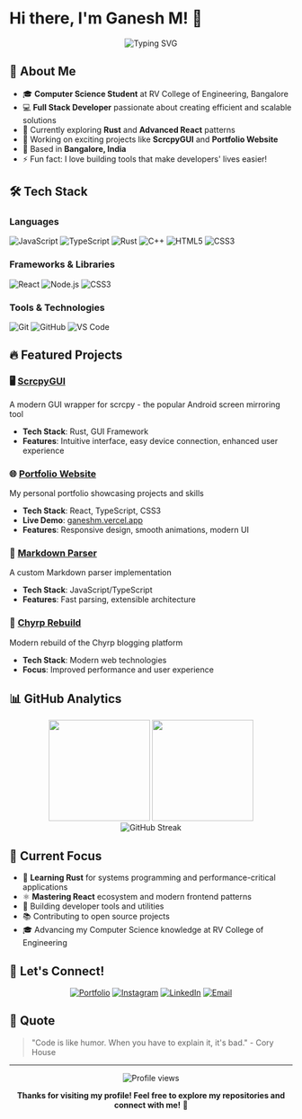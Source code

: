 # Hi there, I'm Ganesh M! 👋

<div align="center">
  <img src="https://readme-typing-svg.herokuapp.com?font=Fira+Code&weight=500&size=24&pause=1000&color=36BCF7&center=true&vCenter=true&width=435&lines=Computer+Science+Student;Full+Stack+Developer;Open+Source+Enthusiast;Problem+Solver" alt="Typing SVG" />
</div>

## 🚀 About Me

- 🎓 **Computer Science Student** at RV College of Engineering, Bangalore
- 💻 **Full Stack Developer** passionate about creating efficient and scalable solutions
- 🌱 Currently exploring **Rust** and **Advanced React** patterns
- 🔭 Working on exciting projects like **ScrcpyGUI** and **Portfolio Website**
- 📍 Based in **Bangalore, India**
- ⚡ Fun fact: I love building tools that make developers' lives easier!

## 🛠️ Tech Stack

### Languages
![JavaScript](https://img.shields.io/badge/-JavaScript-F7DF1E?style=flat-square&logo=javascript&logoColor=black)
![TypeScript](https://img.shields.io/badge/-TypeScript-3178C6?style=flat-square&logo=typescript&logoColor=white)
![Rust](https://img.shields.io/badge/-Rust-000000?style=flat-square&logo=rust&logoColor=white)
![C++](https://img.shields.io/badge/-C++-00599C?style=flat-square&logo=c%2B%2B&logoColor=white)
![HTML5](https://img.shields.io/badge/-HTML5-E34F26?style=flat-square&logo=html5&logoColor=white)
![CSS3](https://img.shields.io/badge/-CSS3-1572B6?style=flat-square&logo=css3&logoColor=white)

### Frameworks & Libraries
![React](https://img.shields.io/badge/-React-61DAFB?style=flat-square&logo=react&logoColor=black)
![Node.js](https://img.shields.io/badge/-Node.js-339933?style=flat-square&logo=node.js&logoColor=white)
![CSS3](https://img.shields.io/badge/-CSS3-1572B6?style=flat-square&logo=css3&logoColor=white)

### Tools & Technologies
![Git](https://img.shields.io/badge/-Git-F05032?style=flat-square&logo=git&logoColor=white)
![GitHub](https://img.shields.io/badge/-GitHub-181717?style=flat-square&logo=github&logoColor=white)
![VS Code](https://img.shields.io/badge/-VS%20Code-007ACC?style=flat-square&logo=visual-studio-code&logoColor=white)

## 🔥 Featured Projects

### 🖥️ [ScrcpyGUI](https://github.com/ganeshmshetty/ScrcpyGUI)
A modern GUI wrapper for scrcpy - the popular Android screen mirroring tool
- **Tech Stack**: Rust, GUI Framework
- **Features**: Intuitive interface, easy device connection, enhanced user experience

### 🌐 [Portfolio Website](https://github.com/ganeshmshetty/Portfolio)
My personal portfolio showcasing projects and skills
- **Tech Stack**: React, TypeScript, CSS3
- **Live Demo**: [ganeshm.vercel.app](https://ganeshm.vercel.app)
- **Features**: Responsive design, smooth animations, modern UI

### 📝 [Markdown Parser](https://github.com/ganeshmshetty/md-Parser)
A custom Markdown parser implementation
- **Tech Stack**: JavaScript/TypeScript
- **Features**: Fast parsing, extensible architecture

### 🔄 [Chyrp Rebuild](https://github.com/ganeshmshetty/chyrp_rebuild)
Modern rebuild of the Chyrp blogging platform
- **Tech Stack**: Modern web technologies
- **Focus**: Improved performance and user experience

## 📊 GitHub Analytics

<div align="center">
  <img height="180em" src="https://github-readme-stats.vercel.app/api?username=ganeshmshetty&show_icons=true&theme=tokyonight&include_all_commits=true&count_private=true"/>
  <img height="180em" src="https://github-readme-stats.vercel.app/api/top-langs/?username=ganeshmshetty&layout=compact&langs_count=8&theme=tokyonight"/>
</div>

<div align="center">
  <img src="https://github-readme-streak-stats.herokuapp.com/?user=ganeshmshetty&theme=tokyonight" alt="GitHub Streak" />
</div>

## 🎯 Current Focus

- 🦀 **Learning Rust** for systems programming and performance-critical applications
- ⚛️ **Mastering React** ecosystem and modern frontend patterns
- 🔧 Building developer tools and utilities
- 📚 Contributing to open source projects
- 🎓 Advancing my Computer Science knowledge at RV College of Engineering

## 🤝 Let's Connect!

<div align="center">
  
[![Portfolio](https://img.shields.io/badge/-Portfolio-000000?style=for-the-badge&logo=vercel&logoColor=white)](https://ganeshm.vercel.app)
[![Instagram](https://img.shields.io/badge/-Instagram-E4405F?style=for-the-badge&logo=instagram&logoColor=white)](https://instagram.com/ganesh_m_shetty)
[![LinkedIn](https://img.shields.io/badge/-LinkedIn-0077B5?style=for-the-badge&logo=linkedin&logoColor=white)](https://linkedin.com/in/ganeshmshetty)
[![Email](https://img.shields.io/badge/-Email-D14836?style=for-the-badge&logo=gmail&logoColor=white)](mailto:ganeshm24122006@gmail.com)

</div>

## 💭 Quote

> "Code is like humor. When you have to explain it, it's bad." - Cory House

---

<div align="center">
  <img src="https://komarev.com/ghpvc/?username=ganeshmshetty&color=blueviolet&style=flat-square&label=Profile+Views" alt="Profile views" />
</div>

<div align="center">
  
**Thanks for visiting my profile! Feel free to explore my repositories and connect with me!** 🚀

</div>
